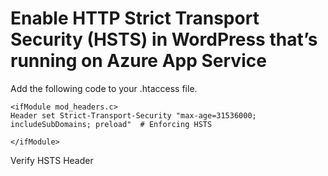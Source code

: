 
Enable HTTP Strict Transport Security (HSTS) in WordPress that’s running on Azure App Service
===

Add the following code to your .htaccess file.
```
<ifModule mod_headers.c>
Header set Strict-Transport-Security "max-age=31536000; includeSubDomains; preload"  # Enforcing HSTS

</ifModule>
````

Verify HSTS Header
